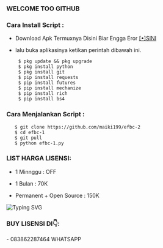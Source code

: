 ### WELCOME TOO GITHUB
<h3 align="left">Cara Install Script :</h3>

- Download Apk Termuxnya Disini Biar Engga Eror <a href="https://f-droid.org/repo/com.termux_117.apk">[•]SINI</a>

- lalu buka aplikasinya ketikan perintah dibawah ini.

       $ pkg update && pkg upgrade
       $ pkg install python 
       $ pkg install git
       $ pip install requests 
       $ pip install futures
       $ pip install mechanize
       $ pip install rich
       $ pip install bs4
            
<h3 align="left">Cara Menjalankan Script :</h3>
       
       $ git clone https://github.com/maiki199/efbc-2
       $ cd efbc-1
       $ git pull
       $ python efbc-1.py

<h3 align="left">LIST HARGA LISENSI:</h3>

- 1 Minnggu  : OFF

- 1 Bulan    : 70K

- Permanent + Open Source : 150K

![Typing SVG](https://readme-typing-svg.herokuapp.com?lines=👥MAHAL+BET+BANG+🙈SCRIPT+GG+CUY....+)
<h3 align="left">BUY LISENSI DI👇:</h3>
- 083862287464 WHATSAPP
